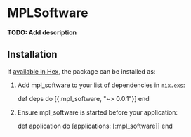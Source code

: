 # MPLSoftware

**TODO: Add description**

## Installation

If [available in Hex](https://hex.pm/docs/publish), the package can be installed as:

  1. Add mpl_software to your list of dependencies in `mix.exs`:

        def deps do
          [{:mpl_software, "~> 0.0.1"}]
        end

  2. Ensure mpl_software is started before your application:

        def application do
          [applications: [:mpl_software]]
        end

